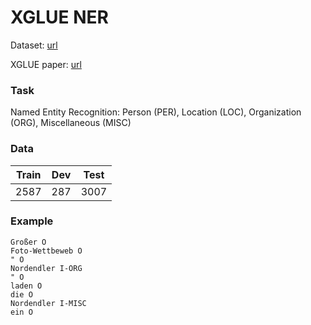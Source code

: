 # XGLUE NER

Dataset: [url](https://github.com/microsoft/XGLUE)

XGLUE paper: [url](https://arxiv.org/abs/2004.01401)

### Task
Named Entity Recognition: Person (PER), Location (LOC), Organization (ORG), Miscellaneous (MISC)

### Data

| Train | Dev  | Test  |
|-------|------|-------|
| 2587  | 287 | 3007 |

### Example
```
Großer O
Foto-Wettbeweb O
" O
Nordendler I-ORG
" O
laden O
die O
Nordendler I-MISC
ein O
```

